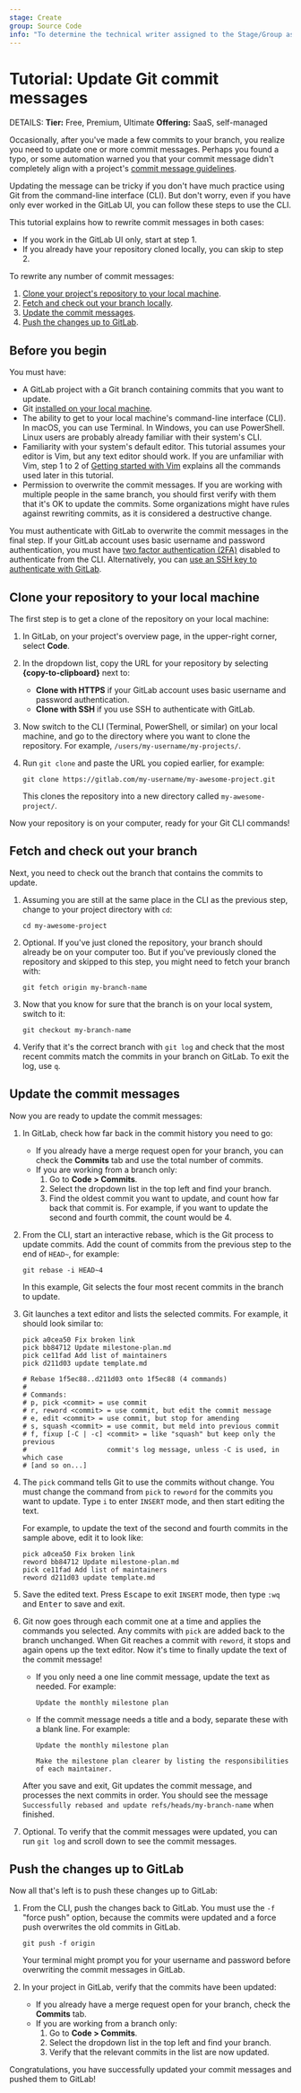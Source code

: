 ```yaml
---
stage: Create
group: Source Code
info: "To determine the technical writer assigned to the Stage/Group associated with this page, see https://handbook.gitlab.com/handbook/product/ux/technical-writing/#assignments"
---
```


# Tutorial: Update Git commit messages

DETAILS:
**Tier:** Free, Premium, Ultimate
**Offering:** SaaS, self-managed

Occasionally, after you've made a few commits to your branch, you realize you need
to update one or more commit messages. Perhaps you found a typo, or some automation warned you
that your commit message didn't completely align with a project's
[commit message guidelines](../../development/contributing/merge_request_workflow.md#commit-messages-guidelines).

Updating the message can be tricky if you don't have much practice using Git
from the command-line interface (CLI). But don't worry, even if you have only ever worked in
the GitLab UI, you can follow these steps to use the CLI.

This tutorial explains how to rewrite commit messages in both cases:

- If you work in the GitLab UI only, start at step 1.
- If you already have your repository cloned locally, you can skip to step 2.

To rewrite any number of commit messages:

1. [Clone your project's repository to your local machine](#clone-your-repository-to-your-local-machine).
1. [Fetch and check out your branch locally](#fetch-and-check-out-your-branch).
1. [Update the commit messages](#update-the-commit-messages).
1. [Push the changes up to GitLab](#push-the-changes-up-to-gitlab).

## Before you begin

You must have:

- A GitLab project with a Git branch containing commits that you want to update.
- Git [installed on your local machine](../../topics/git/how_to_install_git/index.md).
- The ability to get to your local machine's command-line interface (CLI). In macOS,
  you can use Terminal. In Windows, you can use PowerShell. Linux users are probably
  already familiar with their system's CLI.
- Familiarity with your system's default editor. This tutorial assumes your editor is Vim,
  but any text editor should work. If you are unfamiliar with Vim, step 1 to 2 of
  [Getting started with Vim](https://opensource.com/article/19/3/getting-started-vim)
  explains all the commands used later in this tutorial.
- Permission to overwrite the commit messages. If you are working with multiple people in the same branch,
  you should first verify with them that it's OK to update the commits. Some organizations might
  have rules against rewriting commits, as it is considered a destructive change.

You must authenticate with GitLab to overwrite the commit messages in the final step.
If your GitLab account uses basic username and password authentication, you must have
[two factor authentication (2FA)](../../user/profile/account/two_factor_authentication.md)
disabled to authenticate from the CLI. Alternatively, you can [use an SSH key to authenticate with GitLab](../../user/ssh.md).

## Clone your repository to your local machine

The first step is to get a clone of the repository on your local machine:

1. In GitLab, on your project's overview page, in the upper-right corner, select **Code**.
1. In the dropdown list, copy the URL for your repository by selecting **{copy-to-clipboard}** next to:
   - **Clone with HTTPS** if your GitLab account uses basic username and password authentication.
   - **Clone with SSH** if you use SSH to authenticate with GitLab.
1. Now switch to the CLI (Terminal, PowerShell, or similar) on your local machine, and go to
   the directory where you want to clone the repository. For example, `/users/my-username/my-projects/`.
1. Run `git clone` and paste the URL you copied earlier, for example:

   ```shell
   git clone https://gitlab.com/my-username/my-awesome-project.git
   ```

   This clones the repository into a new directory called `my-awesome-project/`.

Now your repository is on your computer, ready for your Git CLI commands!

## Fetch and check out your branch

Next, you need to check out the branch that contains the commits to update.

1. Assuming you are still at the same place in the CLI as the previous step,
   change to your project directory with `cd`:

   ```shell
   cd my-awesome-project
   ```

1. Optional. If you've just cloned the repository, your branch should already be
   on your computer too. But if you've previously cloned the repository and skipped
   to this step, you might need to fetch your branch with:

   ```shell
   git fetch origin my-branch-name
   ```

1. Now that you know for sure that the branch is on your local system, switch to it:

   ```shell
   git checkout my-branch-name
   ```

1. Verify that it's the correct branch with `git log` and check that the most recent commits
   match the commits in your branch on GitLab. To exit the log, use `q`.

## Update the commit messages

Now you are ready to update the commit messages:

1. In GitLab, check how far back in the commit history you need to go:

   - If you already have a merge request open for your branch, you can check the
     **Commits** tab and use the total number of commits.
   - If you are working from a branch only:
     1. Go to **Code > Commits**.
     1. Select the dropdown list in the top left and find your branch.
     1. Find the oldest commit you want to update, and count how far back that commit is.
        For example, if you want to update the second and fourth commit, the count would be 4.

1. From the CLI, start an interactive rebase, which is the Git process to update commits.
   Add the count of commits from the previous step to the end of `HEAD~`, for example:

   ```shell
   git rebase -i HEAD~4
   ```

   In this example, Git selects the four most recent commits in the branch to update.

1. Git launches a text editor and lists the selected commits.
   For example, it should look similar to:

   ```shell
   pick a0cea50 Fix broken link
   pick bb84712 Update milestone-plan.md
   pick ce11fad Add list of maintainers
   pick d211d03 update template.md

   # Rebase 1f5ec88..d211d03 onto 1f5ec88 (4 commands)
   #
   # Commands:
   # p, pick <commit> = use commit
   # r, reword <commit> = use commit, but edit the commit message
   # e, edit <commit> = use commit, but stop for amending
   # s, squash <commit> = use commit, but meld into previous commit
   # f, fixup [-C | -c] <commit> = like "squash" but keep only the previous
   #                    commit's log message, unless -C is used, in which case
   # [and so on...]
   ```

1. The `pick` command tells Git to use the commits without change. You must change
   the command from `pick` to `reword` for the commits you want to update.
   Type `i` to enter `INSERT` mode, and then start editing the text.

   For example, to update the text of the second and fourth commits in the sample above,
   edit it to look like:

   ```shell
   pick a0cea50 Fix broken link
   reword bb84712 Update milestone-plan.md
   pick ce11fad Add list of maintainers
   reword d211d03 update template.md
   ```

1. Save the edited text. Press <kbd>Escape</kbd> to exit `INSERT` mode,
   then type `:wq` and <kbd>Enter</kbd> to save and exit.

1. Git now goes through each commit one at a time and applies the commands you selected.
   Any commits with `pick` are added back to the branch unchanged. When Git reaches a commit
   with `reword`, it stops and again opens up the text editor. Now it's time to finally update
   the text of the commit message!

   - If you only need a one line commit message, update the text as needed. For example:

     ```plaintext
     Update the monthly milestone plan
     ```

   - If the commit message needs a title and a body, separate these with a blank line. For example:

     ```plaintext
     Update the monthly milestone plan

     Make the milestone plan clearer by listing the responsibilities
     of each maintainer.
     ```

   After you save and exit, Git updates the commit message, and processes the next
   commits in order. You should see the message `Successfully rebased and update refs/heads/my-branch-name`
   when finished.

1. Optional. To verify that the commit messages were updated, you can run `git log`
   and scroll down to see the commit messages.

## Push the changes up to GitLab

Now all that's left is to push these changes up to GitLab:

1. From the CLI, push the changes back to GitLab. You must use the `-f` "force push" option,
   because the commits were updated and a force push overwrites the old commits in GitLab.

   ```shell
   git push -f origin
   ```

   Your terminal might prompt you for your username and password before overwriting
   the commit messages in GitLab.

1. In your project in GitLab, verify that the commits have been updated:

   - If you already have a merge request open for your branch, check the **Commits** tab.
   - If you are working from a branch only:
     1. Go to **Code > Commits**.
     1. Select the dropdown list in the top left and find your branch.
     1. Verify that the relevant commits in the list are now updated.

Congratulations, you have successfully updated your commit messages and pushed them to GitLab!
